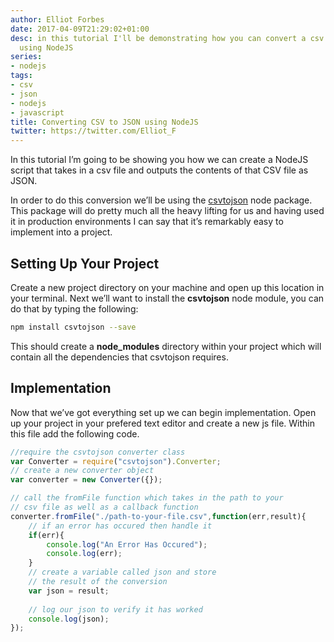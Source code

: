 ```yaml
---
author: Elliot Forbes
date: 2017-04-09T21:29:02+01:00
desc: in this tutorial I'll be demonstrating how you can convert a csv file to JSON
  using NodeJS
series:
- nodejs
tags:
- csv
- json
- nodejs
- javascript
title: Converting CSV to JSON using NodeJS
twitter: https://twitter.com/Elliot_F
---
```


In this tutorial I’m going to be showing you how we can create a NodeJS script that takes in a csv file and outputs the contents of that CSV file as JSON.

In order to do this conversion we’ll be using the <a href="https://www.npmjs.com/package/csvtojson">csvtojson</a> node package. This package will do pretty much all the heavy lifting for us and having used it in production environments I can say that it’s remarkably easy to implement into a project.

## Setting Up Your Project

Create a new project directory on your machine and open up this location in your terminal. Next we’ll want to install the <b>csvtojson</b> node module, you can do that by typing the following: 

```bash
npm install csvtojson --save
```

This should create a <b>node_modules</b> directory within your project which will contain all the dependencies that csvtojson requires.

## Implementation

Now that we’ve got everything set up we can begin implementation. Open up your project in your prefered text editor and create a new js file. Within this file add the following code.

```js
//require the csvtojson converter class 
var Converter = require("csvtojson").Converter;
// create a new converter object
var converter = new Converter({});

// call the fromFile function which takes in the path to your 
// csv file as well as a callback function
converter.fromFile("./path-to-your-file.csv",function(err,result){
    // if an error has occured then handle it
    if(err){
        console.log("An Error Has Occured");
        console.log(err);  
    } 
    // create a variable called json and store
    // the result of the conversion
    var json = result;
    
    // log our json to verify it has worked
    console.log(json);
});
```